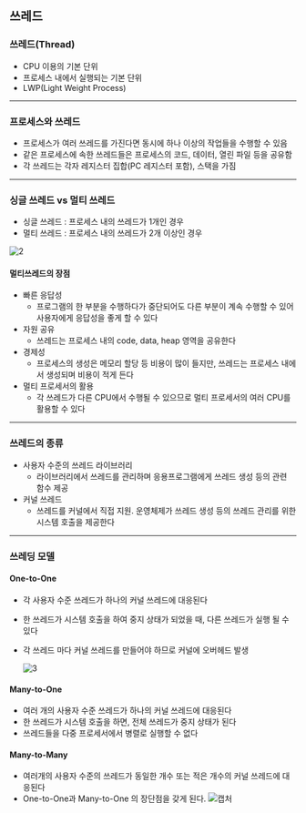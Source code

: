 ## 쓰레드

### 쓰레드(Thread)
* CPU 이용의 기본 단위
* 프로세스 내에서 실행되는 기본 단위
* LWP(Light Weight Process)

---
### 프로세스와 쓰레드
* 프로세스가 여러 쓰레드를 가진다면 동시에 하나 이상의 작업들을 수행할 수 있음
* 같은 프로세스에 속한 쓰레드들은 프로세스의 코드, 데이터, 열린 파일 등을 공유함
* 각 쓰레드는 각자 레지스터 집합(PC 레지스터 포함), 스택을 가짐

---
### 싱글 쓰레드 vs 멀티 쓰레드
* 싱글 쓰레드 : 프로세스 내의 쓰레드가 1개인 경우
* 멀티 쓰레드 : 프로세스 내의 쓰레드가 2개 이상인 경우

 ![2](https://user-images.githubusercontent.com/54322066/92715469-7911a700-f398-11ea-95f0-b4857715ab72.PNG)

#### 멀티쓰레드의 장점
* 빠른 응답성
	* 프로그램의 한 부분을 수행하다가 중단되어도 다른 부분이 계속 수행할 수 있어 사용자에게 응답성을 좋게 할 수 있다
* 자원 공유
	* 쓰레드는 프로세스 내의 code, data, heap 영역을 공유한다
* 경제성
	* 프로세스의 생성은 메모리 할당 등 비용이 많이 들지만, 쓰레드는 프로세스 내에서 생성되며 비용이 적게 든다
* 멀티 프로세서의 활용
	* 각 쓰레드가 다른 CPU에서 수행될 수 있으므로 멀티 프로세서의 여러 CPU를 활용할 수 있다

---
### 쓰레드의 종류
* 사용자 수준의 쓰레드 라이브러리
	* 라이브러리에서 쓰레드를 관리하며 응용프로그램에게 쓰레드 생성 등의 관련 함수 제공
* 커널 쓰레드
	* 쓰레드를 커널에서 직접 지원. 운영체제가 쓰레드 생성 등의 쓰레드 관리를 위한 시스템 호출을 제공한다

---
### 쓰레딩 모델

#### One-to-One
* 각 사용자 수준 쓰레드가 하나의 커널 쓰레드에 대응된다

* 한 쓰레드가 시스템 호출을 하여 중지 상태가 되었을 때, 다른 쓰레드가 실행 될 수 있다

* 각 쓰레드 마다 커널 쓰레드를 만들어야 하므로 커널에 오버헤드 발생

  ![3](https://user-images.githubusercontent.com/54322066/92715676-c55ce700-f398-11ea-9ee3-02eea69d9fce.PNG)

#### Many-to-One
* 여러 개의 사용자 수준 쓰레드가 하나의 커널 쓰레드에 대응된다
* 한 쓰레드가 시스템 호출을 하면, 전체 쓰레드가 중지 상태가 된다
* 쓰레드들을 다중 프로세서에서 병렬로 실행할 수 없다

#### Many-to-Many
* 여러개의 사용자 수준의 쓰레드가 동일한 개수 또는 적은 개수의 커널 쓰레드에 대응된다
* One-to-One과 Many-to-One 의 장단점을 갖게 된다.
![캡처](https://user-images.githubusercontent.com/54322066/92715359-57182480-f398-11ea-8d05-9448a332fc9e.PNG)




